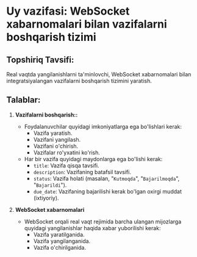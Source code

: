 # Uy vazifasi: WebSocket xabarnomalari bilan vazifalarni boshqarish tizimi

## Topshiriq Tavsifi:
Real vaqtda yangilanishlarni ta'minlovchi, WebSocket xabarnomalari bilan integratsiyalangan vazifalarni boshqarish tizimini yaratish.


## Talablar:
1. **Vazifalarni boshqarish::**
    - Foydalanuvchilar quyidagi imkoniyatlarga ega bo'lishlari kerak:
        - Vazifa yaratish.
        - Vazifani yangilash.
        - Vazifani o'chirish.
        - Vazifalar ro'yxatini ko'rish.
    - Har bir vazifa quyidagi maydonlarga ega bo'lishi kerak:
        - `title`: Vazifa qisqa tavsifi.
        - `description`: Vazifaning batafsil tavsifi.
        - `status`: Vazifa holati (masalan, "`Kutmoqda`", "`Bajarilmoqda`", "`Bajarildi`").
        - `due_date`: Vazifaning bajarilishi kerak bo'lgan oxirgi muddat (ixtiyoriy).

2. **WebSocket xabarnomalari**
    - WebSocket orqali real vaqt rejimida barcha ulangan mijozlarga quyidagi yangilanishlar haqida xabar yuborilishi kerak:
        - Vazifa yaratilganida.
        - Vazifa yangilanganida.
        - Vazifa o'chirilganida.
